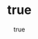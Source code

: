 ---
title:
  en: Artist Submission Terms
  gr: Όροι Υποβολής Καλλιτέχνη
date:
  en: "Effective August 1st, 2020"
  gr: "Ισχύει από 1 Αυγούστου 2020"
chapters:
  - title:
      en: User Acceptance
      gr: Αποδοχή Χρήστη
    text:
      en: >
        This document (the Artist Submission Terms) contains important legal terms which are additional to the Terms & Conditions relating to the use of
        the Artventures.me website (the Website) operated by Artventures Ltd (Artventures or we). These Artist Submission Terms apply to you if you submit
        art for consideration to be featured and showcased by Artventures. You are referred to in these Artist Submission Terms as the Artist or as you
        <br><br> You should read these Artist Submission Terms carefully, and we advise you to print and retain a copy for your reference.<br><br>By
        submitting your work of art (Your Work) to the Website for consideration you accept these Artist Submission Terms. If you do not agree with these
        Artist Submission Terms then you must not submit Your Work to the Website.<br><br>These Artist Submission Terms and the Terms and Conditions
        relating to the use of the Website constitute the entire agreement between you and Artventures in relation to the initial submission of Your Work
        and they supersede all other agreements, statements, letters and other arrangements made between the parties. If Your Work is short listed for
        selection as featured art by Artventures you will also be required to sign-up to some additional terms which will confirm the basis upon which
        Artventures will be entitled to use your Work.<br><br>These Artist Submission Terms and any matter arising out of the subject matter of these
        Artist Submission Terms shall be governed by English law and you agree to submit to the non-exclusive jurisdiction of the courts of England and
        Wales.
      gr: >
        Αυτό το έγγραφο (οι Όροι Υποβολής Καλλιτέχνη ) περιέχει σημαντικούς νομικούς όρους που είναι επιπρόσθετοι στους Όρους και Προϋποθέσεις που
        σχετίζονται με τη χρήση του ιστότοπου Artventures.me (ο ιστότοπος) που διαχειρίζεται η Artventures Ltd (Artventures ή εμείς). Αυτοί οι Όροι
        Υποβολής Καλλιτέχνη ισχύουν για εσάς εάν υποβάλετε τέχνη για να προβληθεί και να προβληθεί από την Artventures . Αναφέρεστε σε αυτούς τους Όρους
        Υποβολής Καλλιτέχνη ως Καλλιτέχνης ή ως εσείς.<br><br>Θα πρέπει να διαβάσετε προσεκτικά αυτούς τους Όρους Υποβολής Καλλιτέχνη και σας συμβουλεύουμε
        να εκτυπώσετε και να διατηρήσετε ένα αντίγραφο στην κατοχή σας.<br><br>Υποβάλλοντας το έργο τέχνης (το έργο σας) στον Ιστότοπο για εξέταση,
        αποδέχεστε αυτούς τους Όρους Υποβολής Καλλιτέχνη. Εάν δεν συμφωνείτε με αυτούς τους Όρους Υποβολής Καλλιτέχνη, τότε δεν πρέπει να υποβάλετε το έργο
        σας στον Ιστότοπο.<br><br>Αυτοί οι Όροι Υποβολής Καλλιτέχνη και οι Όροι και Προϋποθέσεις που σχετίζονται με τη χρήση της Ιστοσελίδας αποτελούν
        ολόκληρη τη συμφωνία μεταξύ υμών και της Artventures σε σχέση με την αρχική υποβολή της Εργασίας σας και αντικαθιστούν όλες τις άλλες συμφωνίες,
        δηλώσεις, επιστολές και άλλες ρυθμίσεις που έχουν γίνει μεταξύ των μερών. Εάν το έργο σας επιλεχθεί ως επιλεγμένο εξώφυλλο από την Artventures , θα
        σας ζητηθεί επίσης να εγγραφείτε σε ορισμένους πρόσθετους όρους που θα επιβεβαιώνουν τη βάση βάσει της οποίας το Artventures θα έχει το δικαίωμα να
        χρησιμοποιεί το έργο σας.<br><br>Αυτοί οι Όροι Υποβολής Καλλιτέχνη και οποιοδήποτε ζήτημα που προκύπτει από το αντικείμενο αυτών των Όρων Υποβολής
        Καλλιτεχνών διέπονται από την αγγλική νομοθεσία και συμφωνείτε να υπόκεισθε στη μη αποκλειστική δικαιοδοσία των δικαστηρίων της Αγγλίας και της
        Ουαλίας.
  - title:
      en: Our Service
      gr: Η Υπηρεσία μας
    text:
      en: >
        Artventures offers its services to artists through the Website to enable and assist artists who wish to participate in our scheme to build and
        manage an artist promotional channel and present and feature images of their original artwork including, lens based media, fine art, paintings,
        mixed media, sculpture, video installations, street art and other media (Artist Submissions).<br><br>On a periodical basis, a panel of selected
        specialists (the Artventures Board of Curators) and the Website users (Artventures Community) select Artist Submissions (the Featured Artist
        Submissions) to be featured and showcased at Artventuress discretion on the Website and in Artventures offline partners editorial pages an
        newsletters (subject to limitations of space, suitability and other editorial considerations).<br><br>Artventures accepts Artist Submissions for
        consideration by the Artventures Board of Curators and the Artventures Community on condition that the Artist Submissions comply with the
        representations and warranties set out in Section 4 of these Artist Submission Terms. Without prejudice to any other legal remedy that may be
        available to us, we reserve the right to reject any Artist Submission (either before or after it has been selected as a Featured Artist Submission)
        and remove it from the Website and any other publications or circulars, if we determine, at our sole discretion, that the Artist Submission fails
        to comply with those requirements.<br><br>Artventures expressly disclaims any and all liability in connection with Artist Submissions. Artventures
        reserves the right to remove any Artist Submissions from the Website and from the consideration process by the Artventures Board of Curators and
        Artventures Community, in its sole discretion and without prior notice (whether on the basis of a breach of warranty or obligation under these
        Artist Submission Terms or for any other reason). Further, Artventures reserves the right to terminate any user's access to the Website at any time
        in its sole discretion and without prior notice.<br><br>Artists who, in the sole opinion of Artventures, do not comply with these Artist Submission
        Terms, may at any time be excluded from consideration.
      gr: >
        Η Artventures προσφέρει τις υπηρεσίες της σε καλλιτέχνες μέσω του Ιστότοπου για να επιτρέψει και να βοηθήσει τους καλλιτέχνες που επιθυμούν να
        συμμετάσχουν στο πρόγραμμά μας να δημιουργήσουν και να διαχειριστούν ένα κανάλι προώθησης καλλιτεχνών και να παρουσιάσουν του πρωτότυπου έργου
        τέχνης τους, συμπεριλαμβανομένων των μέσων που μπορεί να έχουν δημιουργηθεί με οπτικούς φακούς, έργα καλής τέχνης, των έργων ζωγραφικής, πολυμέσα,
        γλυπτική, βίντεο installations, street art και άλλα μέσα (Υποβολές καλλιτεχνών).<br><br>Σε περιοδική βάση, μια ομάδα επιλεγμένων ειδικών
        (Επιμελητές της Artventures) και οι χρήστες του ιστότοπου (η Κοινότητα της Artventures ) επιλέγουν Καλλιτεχνικές Υποβολές (οι Προτεινόμενες
        Υποβολές Καλλιτεχνών) που θα εμφανίζονται και θα προβάλλονται κατά την κρίση της Artventures στον Ιστότοπο και στο Artventures εκτός σύνδεσης, σε
        εκδοτικές σελίδες και ενημερωτικά δελτία συνεργατών (υπόκεινται σε περιορισμούς χώρου, καταλληλότητας και άλλων συντακτικών θεμάτων).<br><br>Η
        Artventures δέχεται υποβολές καλλιτέχνη για εξέταση από τους Επιμελητές της Artventures και την Κοινότητα Artventures, υπό την προϋπόθεση ότι οι
        υποβολές καλλιτέχνη συμμορφώνονται με τις δηλώσεις και τις εγγυήσεις που ορίζονται στο σημείο 4 των παρόντων Όρων Υποβολής καλλιτέχνη. Με την
        επιφύλαξη οποιασδήποτε άλλης νομικής προσφυγής που μπορεί να είναι διαθέσιμη σε εμάς, διατηρούμε το δικαίωμα να απορρίψουμε οποιαδήποτε Υποβολή
        Καλλιτέχνη (είτε πριν είτε μετά την επιλογή της ως Υποβολή Προτεινόμενου Καλλιτέχνη) και να την καταργήσουμε από τον Ιστότοπο και οποιεσδήποτε
        άλλες δημοσιεύσεις ή εγκύκλιοι , εάν διαπιστώσουμε, κατά την αποκλειστική μας κρίση, ότι η Υποβολή Καλλιτέχνη δεν συμμορφώνεται με αυτές τις
        απαιτήσεις.<br><br>Η Artventures αποποιείται ρητά οποιαδήποτε ευθύνη σε σχέση με τις υποβολές καλλιτεχνών. Artventures διατηρεί το δικαίωμα να
        αφαιρέσει οποιαδήποτε υποβολή καλλιτέχνη από την ιστοσελίδα και από τη διαδικασία εξέτασης από τους Επιμελητές της Artventures και την Κοινότητα
        Artventures, κατά την απόλυτη διακριτική της ευχέρεια και χωρίς προειδοποίηση (είτε βάσει της παραβίασης της εγγύησης ή υποχρέωση που απορρέει από
        τους Όρους Υποβολής Καλλιτέχνη ή για οποιονδήποτε άλλο λόγο). Επιπλέον, η Artventures διατηρεί το δικαίωμα να τερματίσει την πρόσβαση οποιουδήποτε
        χρήστη στον Ιστότοπο ανά πάσα στιγμή κατά την αποκλειστική της κρίση και χωρίς προηγούμενη ειδοποίηση.<br><br>Καλλιτέχνες οι οποίοι, κατά την
        αποκλειστική γνώμη της Artventures , δεν συμμορφώνονται με αυτούς τους Όρους Υποβολής Καλλιτεχνών, μπορούν ανά πάσα στιγμή να εξαιρεθούν από την
        εξέταση.
  - title:
      en: Your Warranties
      gr: Οι Εγγυήσεις σας
    text:
      en: >
        By submitting Your Work, you hereby warrant, covenant and represent to us as set out below:<br><br>Your Work is your original artistic work, it has
        not been copied from any other work and does not contain any copies, reproductions, adaptations or versions of a third party’s work and it does not
        otherwise infringe or violate any person’s copyright, design right, trade mark or confidential information.<br><br>You are the sole owner of all
        rights, title and interest in the copyright in Your Work. You have not granted any licenses to third parties to exploit Your Work (except rights
        which have now lapsed).<br><br>Your Work (including the original version and any reproductions) is not and has not been reproduced, promoted or
        sold for any commercial purposes and you are the sole owner and are in possession and control of the original version of Your Work.<br><br>Your
        Work does not contain anything which is or would be (if Your Work is published) in breach of applicable laws or infringes any third-party rights
        (such as material which is obscene, indecent, pornographic, seditious, offensive, defamatory, threatening, liable to incite racial hatred or
        menacing).<br><br>You agree to indemnify Artventures and keep it indemnified on demand against any loss or liability arising to Artventures or any
        of its directors, officers, employees or members of the Artventures Board of Curators out of the breach of any of the warranties above and against
        any breach of your obligations under these Artist Submission Terms.<br><br>You agree to notify us at artists@artventures.me if any of the
        representations above is incorrect or misleading in any way. Your warranties under this Section 4 will be qualified in respect of any such
        notification that you give us providing it is fair and complete.
      gr: >
        Υποβάλλοντας τα Έργα σας, εγγυάστε, συνάπτετε και εκπροσωπείτε σε εμάς όπως ορίζεται παρακάτω:<br><br>Το έργο σας είναι το πρωτότυπο καλλιτεχνικό
        σας έργο, δεν έχει αντιγραφεί από κανένα άλλο έργο και δεν περιέχει αντίγραφα, αναπαραγωγές, προσαρμογές ή εκδόσεις του έργου τρίτου μέρους και δεν
        παραβιάζει ή παραβιάζει διαφορετικά τα δικαιώματα πνευματικής ιδιοκτησίας, το δικαίωμα σχεδιασμού, το εμπορικό σήμα ή εμπιστευτικές πληροφορίες.<br><br>Είστε ο μοναδικός κάτοχος όλων των δικαιωμάτων, τίτλου και ενδιαφέροντος για τα πνευματικά δικαιώματα στο έργο σας. Δεν έχετε παραχωρήσει
        άδειες σε τρίτους για εκμετάλλευση της Εργασίας σας (εκτός από δικαιώματα που έχουν πλέον λήξει).<br><br>Το έργο σας (συμπεριλαμβανομένης της
        αρχικής έκδοσης και τυχόν αναπαραγωγών) δεν είναι και δεν έχει αναπαραχθεί, προωθηθεί ή πωληθεί για εμπορικούς σκοπούς και είστε ο μοναδικός
        κάτοχος και έχετε στην κατοχή και τον έλεγχο της αρχικής έκδοσης του έργου σας.<br><br>Το έργο σας δεν περιέχει τίποτα το οποίο είναι ή θα ήταν
        (εάν το έργο σας δημοσιεύεται) κατά παράβαση των εφαρμοστέων νόμων ή παραβιάζει δικαιώματα τρίτων (όπως υλικό που είναι άσεμνο, άσεμνο,
        πορνογραφικό, σαγηνευτικό, προσβλητικό, δυσφημιστικό, απειλητικό, ενδέχεται να προκαλέσει φυλετικό μίσος ή απειλητικό χαρακτήρα).<br><br>Συμφωνείτε
        να αποζημιώσετε την Artventures και να την αποζημιώσετε κατ 'απαίτηση έναντι οποιασδήποτε απώλειας ή ευθύνης που προκύπτει από την Artventures ή
        οποιονδήποτε από τους διευθυντές, αξιωματικούς, υπαλλήλους ή επιμελητές της Artventures από την παραβίαση οποιασδήποτε από τις παραπάνω εγγυήσεις
        και έναντι τυχόν παραβίασης των υποχρεώσεών σας βάσει αυτών των Όρων Υποβολής Καλλιτέχνη.<br><br>Συμφωνείτε να μας ειδοποιήσετε στο
        artists@artventures.me εάν οποιαδήποτε από τις παραπάνω παραστάσεις είναι λανθασμένη ή παραπλανητική με οποιονδήποτε τρόπο. Οι εγγυήσεις σας
        σύμφωνα με αυτήν την Ενότητα 4 θα είναι κατάλληλες για οποιαδήποτε τέτοια ειδοποίηση που μας παρέχετε, αρκεί να είναι δίκαιη και πλήρης.
  - title:
      en: Miscellaneous Matters
      gr: Διάφορα Θέματα
    text:
      en: >
        Intellectual Property<br><br>You acknowledge and agree that the words ARTVENTURES and ARTVENTURES.ME and any other name, logo and sign used on the
        Website, as well as the design and layout and all content of the Website (including Featured Artist Submissions) are the trademarks, copyright
        andother intellectual property rights of Artventures and are owned solely by (or licensed to) Artventures. You shall not acquire any title, right
        or interest (including any user right) in any such intellectual property by reason of your submission of Your Work to the Website or by reason of
        its possible selection as a Featured Artist Submission. You acknowledge and agree that any use of our intellectual property is subject to our prior
        written consent.<br><br>If you become aware of any unauthorized use or misuse of Your work or any actual or suspected infringements of the
        copyright in Your Work during the ninety (90) days consideration period or after Your Work has been selected as a Featured Artist Submission (each,
        an Unauthorized Use), you shall notify us forthwith in writing giving such particulars of such Unauthorized Use as may be available in the
        circumstances. You shall not take or threaten any action or legal proceedings and shall not make any threats, complaints or statements to any third
        party in relation to such Unauthorized Use. Artventures in its sole and unfettered discretion, shall decide whether to take any action or make any
        threats or statements in relation to such Unauthorized Use. You agree to provide to Artventures (at your expense) such assistance, information and
        documentation as Artventures may reasonably require in connection with the enforcement of the rights assigned to Artventures under these Artist
        Submission Terms against any third party.<br><br>Limitations On Liability<br><br>In no event shall Artventures be liable to you for any damages,
        including any lost profits or savings or anticipated profits or savings, loss of data, loss of opportunity, loss or reputation, goodwill or
        business, or any consequential, special, incidental, or indirect damages of any kind arising out of the services provided by Artventures or its
        failure to provide these services, the consideration, selection or rejection of Your Work or any other Artist Submission or out of the operation of
        the Website, or the content of the Website, or the exploitation of any Featured Artist Submission, or as a result of the exercise or inability to
        exercise the rights granted to Artventures hereunder or as a result of the termination or expiry of these Artist Submission Terms, even if we have
        been advised of the possibility of such damages in advance.<br><br>Artventures maximum aggregate liability for any single event (or a series of
        related events) giving rise to a claim in connection with these Artist Submission Terms or in connection with the operation of the Website, either
        in tort, for breach of contract, misrepresentation or negligence, shall be limited to a sum equal the amount paid to you, or which would be payable
        to you if Your Work is selected as a Featured Artist Submission under these Artist Submission Terms.<br><br>Notwithstanding anything to the
        contrary above, nothing in these Artist Submission Terms shall operate to exclude or restrict our liability for death or personal injury resulting
        from our negligence, or our liability to fraud or fraudulent misrepresentation made by us, or any liability that cannot be limited or excluded by
        law.<br><br>Termination<br><br>Artventures may terminate these Artist Submission Terms by giving you notice in writing (including by fax or email)
        upon any breach by you of any of the warranties or obligations under these Artist Submission Terms or any of the Terms and Conditions relating to
        the use of the Website. Termination of these Artist Submission Terms shall not affect any accrued rights or obligations of either party but shall
        release both Artventures and you from any further obligations hereunder.<br><br>General terms<br><br>Nothing in these Artist Submission Terms shall
        create, or be deemed to create, a partnership or joint venture between you and Artventures. Except as expressly provided herein, these Artist
        Submission Terms shall not be construed as giving rise to the relationship of principal and agent or to any authority by you to represent or act on
        our behalf.If at any time any provision of these Artist Submission Terms are or become illegal, invalid or unenforceable in any respect under the
        law of any jurisdiction, that shall not affect the legality, validity or enforceability in that jurisdiction or any other jurisdiction of any other
        provision of these Artist Submission Terms.<br><br>A person who is not a party to this Agreement shall have no rights to enforce the provisions of
        this Agreement under the Contracts (Rights of Third Parties) Act 1999.<br><br>No omission or delay in exercising any right, power or privilege
        under these Artist Submission Terms shall operate as a waiver thereof, nor shall any single or partial exercise of any such right, power or
        privilege preclude any other or further exercise thereof or of any other right, power or privilege. The rights and remedies herein provided are
        cumulative with and not exclusive of any right or remedies provided by law.
      gr: >
        Πνευματική ιδιοκτησία<br><br>Αναγνωρίζετε και συμφωνείτε ότι οι λέξεις ARTVENTURES και ARTVENTURES.ΜΕ και οποιοδήποτε άλλο όνομα, το λογότυπο και
        όσα χρησιμοποιούνται στην Ιστοσελίδα, καθώς και το σχεδιασμό και τη διαμόρφωση και όλο το περιεχόμενο της ιστοσελίδας (συμπεριλαμβανομένων των
        Προτεινόμενων Έργων Καλλιτεχνών) είναι τα εμπορικά σήματα, τα πνευματικά δικαιώματα και άλλα δικαιώματα πνευματικής ιδιοκτησίας της Artventures και
        ανήκουν αποκλειστικά στην (ή με άδεια) στην Artventures. Δεν θα αποκτήσετε κανέναν τίτλο, δικαίωμα ή συμφέρον (συμπεριλαμβανομένου οποιουδήποτε
        δικαιώματος χρήστη) σε οποιαδήποτε τέτοια πνευματική ιδιοκτησία λόγω της υποβολής του έργου σας στον Ιστότοπο ή λόγω της πιθανής επιλογής του ως
        Έργο Προτεινόμενου Καλλιτέχνη. Αναγνωρίζετε και συμφωνείτε ότι οποιαδήποτε χρήση της πνευματικής μας ιδιοκτησίας υπόκειται στην προηγούμενη γραπτή
        συγκατάθεσή μας.<br><br>Εάν αντιληφθείτε οποιαδήποτε μη εξουσιοδοτημένη χρήση ή κατάχρηση του έργου σας ή τυχόν πραγματικές ή ύποπτες παραβιάσεις
        των πνευματικών δικαιωμάτων στο έργο σας κατά τη διάρκεια της περιόδου εξέτασης ενενήντα (90) ημερών ή αφού επιλεγεί το έργο σας ως Έργο
        Επιλεγμένων Καλλιτεχνών (το καθένα, για Μη εξουσιοδοτημένη χρήση), θα μας ενημερώσετε αμέσως γραπτώς δίνοντας όλα τα στοιχεία για αυτή τη μη
        εξουσιοδοτημένη χρήση που είναι διαθέσιμα κατά την περίσταση. Δεν θα λάβετε νομικά μέτρα, ούτε θα απειλήσετε με κάποια ενέργεια ή νομικές
        διαδικασίες και δεν θα προβείτε σε απειλές, καταγγελίες ή και δηλώσεις σε οποιονδήποτε τρίτο σε σχέση με μη εξουσιοδοτημένη χρήση. Η Artventures
        κατά την αποκλειστική και απόλυτη διακριτική ευχέρεια της, θα αποφασίσει αν θα προβεί σε οποιαδήποτε ενέργεια ή αν θα κάνει κάτι σχετικό με τις
        απειλές ή δηλώσεις περί μη εξουσιοδοτημένης χρήσης. Συμφωνείτε να παρέχετε στην Artventures (με δικά σας έξοδα) τέτοια βοήθεια, πληροφορίες και
        τεκμηρίωση, όπως μπορεί λογικά να απαιτήσει η Artventures σε σχέση με την επιβολή των δικαιωμάτων που εκχωρούνται στην Artventures σύμφωνα με
        αυτούς τους Όρους Υποβολής Καλλιτεχνών έναντι τρίτων.<br><br>Περιορισμοί ευθύνης<br><br>Σε καμία περίπτωση η Artventures δεν φέρει ευθύνη για τυχόν
        ζημιές, συμπεριλαμβανομένων τυχόν χαμένων κερδών ή πληρωμών ή αναμενόμενων κερδών ή αποταμιεύσεων, απώλεια δεδομένων, απώλεια ευκαιριών, απώλεια ή
        φήμη, καλή θέληση ή επιχείρηση ή τυχόν επακόλουθα, ειδικά, παρεπόμενα ή έμμεσες ζημιές οποιουδήποτε είδους που προκύπτουν από τις υπηρεσίες που
        παρέχονται από την Artventures ή την παράλειψή της να παράσχει αυτές τις υπηρεσίες, την εξέταση, την επιλογή ή την απόρριψη του έργου σας ή
        οποιασδήποτε άλλης υποβολής καλλιτέχνη ή εκτός λειτουργίας της Ιστοσελίδας ή του περιεχομένου της Ιστοσελίδας , ή την εκμετάλλευση οποιασδήποτε
        Έργο Προτεινόμενου Καλλιτέχνη, ή ως αποτέλεσμα της άσκησης ή της αδυναμίας άσκησης των δικαιωμάτων που παραχωρούνται στο Artventures σύμφωνα με το
        παρόν ή ως αποτέλεσμα του τερματισμού ή λήξης αυτών των Όρων Υποβολής Καλλιτέχνη, ακόμα κι αν έχουμε ενημερωθεί για πιθανότητα εκ των προτέρων
        αυτών των ζημιών.<br><br>Η μέγιστη συνολική ευθύνη της Artventures για οποιοδήποτε μεμονωμένο συμβάν (ή μια σειρά σχετικών γεγονότων) δημιουργεί
        αξίωση σε σχέση με αυτούς τους Όρους Υποβολής Καλλιτέχνη ή σε σχέση με τη λειτουργία της Ιστοσελίδας, είτε σε αδικοπραξία, για παραβίαση
        συμβολαίου, παραπλανητική δήλωση ή αμέλεια, περιορίζεται σε ένα ποσό ίσο με το ποσό που καταβλήθηκε σε εσάς ή το οποίο θα σας καταβληθεί εάν η
        Εργασία σας επιλεγεί ως Έργο Προτεινόμενου Καλλιτέχνη σύμφωνα με αυτούς τους Όρους Υποβολής Καλλιτέχνη.<br><br>Ανεξάρτητα από το αντίθετο παραπάνω,
        τίποτα σε αυτούς τους Όρους Υποβολής Καλλιτέχνη δεν θα λειτουργήσει για να αποκλείσει ή να περιορίσει την ευθύνη μας για θάνατο ή σωματικό
        τραυματισμό που προκύπτει από την αμέλεια ή την ευθύνη μας για απάτη ή δόλια ψευδή δήλωση από εμάς ή οποιαδήποτε ευθύνη που δεν μπορεί να
        περιοριστεί ή εξαιρούνται από το νόμο.<br><br>Λήξη<br><br>Η Artventures μπορεί να τερματίσει αυτούς τους Όρους Υποβολής Καλλιτέχνη, δίνοντάς σας
        γραπτή ειδοποίηση (συμπεριλαμβανομένου fax ή email) για τυχόν παραβίαση από εσάς οποιασδήποτε από τις εγγυήσεις ή τις υποχρεώσεις που απορρέουν από
        αυτούς τους Όρους Υποβολής Καλλιτέχνη ή οποιονδήποτε από τους Όρους και Προϋποθέσεις που σχετίζονται με τη χρήση του Δικτυακού τόπου. Ο τερματισμός
        αυτών των Όρων Υποβολής Καλλιτέχνη δεν θα επηρεάσει τυχόν δεδουλευμένα δικαιώματα ή υποχρεώσεις οποιουδήποτε μέρους, αλλά θα αποδεσμεύσει τόσο την
        Artventures όσο και εσάς από οποιεσδήποτε περαιτέρω υποχρεώσεις του παρόντος.<br><br>Γενικοί Όροι<br><br>Τίποτα σε αυτούς τους Όρους Υποβολής
        Καλλιτέχνη δεν θα δημιουργήσει ή θα θεωρηθεί ότι δημιουργεί μια συνεργασία ή κοινοπραξία μεταξύ υμών και της Artventures. Εκτός αν ορίζεται ρητά
        στο παρόν, αυτοί οι Όροι Υποβολής Καλλιτέχνη δεν θα ερμηνεύονται ως ότι δημιουργούν τη σχέση του εντολέα και του αντιπροσώπου ή σε οποιαδήποτε αρχή
        από εσάς να εκπροσωπήσετε ή να ενεργήσετε εκ μέρους μας.<br><br>Εάν οποιαδήποτε στιγμή οποιαδήποτε διάταξη αυτών των Όρων Υποβολής Καλλιτέχνη είναι
        ή καθίσταται παράνομη, άκυρη ή ανεφάρμοστη από οποιαδήποτε άποψη σύμφωνα με το δίκαιο οποιασδήποτε δικαιοδοσίας, αυτό δεν επηρεάζει τη νομιμότητα,
        εγκυρότητα ή εκτελεστότητα σε αυτήν τη δικαιοδοσία ή οποιαδήποτε άλλη δικαιοδοσία οποιασδήποτε άλλης διάταξης αυτών των Όρων Υποβολής Καλλιτέχνη.<br><br>Ένα πρόσωπο που δεν είναι συμβαλλόμενο μέρος στην παρούσα συμφωνία δεν έχει κανένα δικαίωμα να εφαρμόζει τις διατάξεις της παρούσας
        συμφωνίας βάσει του νόμου 1999 περί συμβάσεων (δικαιώματα τρίτων).<br><br>Καμία παράλειψη ή καθυστέρηση στην άσκηση οποιουδήποτε δικαιώματος,
        εξουσίας ή προνομίου σύμφωνα με αυτούς τους Όρους Υποβολής Καλλιτέχνη δεν θα λειτουργεί ως παραίτηση από αυτήν, ούτε οποιαδήποτε μερική ή μερική
        άσκηση οποιουδήποτε τέτοιου δικαιώματος, εξουσίας ή προνομίου αποκλείει οποιαδήποτε άλλη ή περαιτέρω άσκηση αυτού ή οποιουδήποτε άλλου δικαίωμα,
        δύναμη ή προνόμιο. Τα δικαιώματα και τα ένδικα μέσα που παρέχονται στο παρόν είναι αθροιστικά και δεν αποκλείουν οποιοδήποτε δικαίωμα ή ένδικα μέσα
        που προβλέπονται από το νόμο.
---